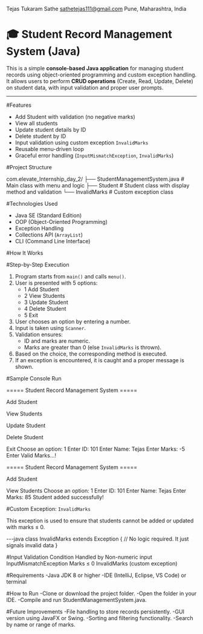 
Tejas Tukaram Sathe
sathetejas111@gmail.com
Pune, Maharashtra, India


# 🎓 Student Record Management System (Java)

This is a simple **console-based Java application** for managing student records using object-oriented programming and custom exception handling. It allows users to perform **CRUD operations** (Create, Read, Update, Delete) on student data, with input validation and proper user prompts.

---

#Features

- Add Student with validation (no negative marks)
- View all students
- Update student details by ID
- Delete student by ID
- Input validation using custom exception `InvalidMarks`
- Reusable menu-driven loop
- Graceful error handling (`InputMismatchException`, `InvalidMarks`)

#Project Structure

com.elevate_Internship_day_2/
├── StudentManagementSystem.java # Main class with menu and logic
├── Student # Student class with display method and validation
└── InvalidMarks # Custom exception class

#Technologies Used

- Java SE (Standard Edition)
- OOP (Object-Oriented Programming)
- Exception Handling
- Collections API (`ArrayList`)
- CLI (Command Line Interface)

#How It Works

#Step-by-Step Execution

1. Program starts from `main()` and calls `menu()`.
2. User is presented with 5 options:
    - 1 Add Student
    - 2 View Students
    - 3 Update Student
    - 4 Delete Student
    - 5 Exit
3. User chooses an option by entering a number.
4. Input is taken using `Scanner`.
5. Validation ensures:
    - ID and marks are numeric.
    - Marks are greater than 0 (else `InvalidMarks` is thrown).
6. Based on the choice, the corresponding method is executed.
7. If an exception is encountered, it is caught and a proper message is shown.


#Sample Console Run

===== Student Record Management System =====

Add Student

View Students

Update Student

Delete Student

Exit
Choose an option: 1
Enter ID: 101
Enter Name: Tejas
Enter Marks: -5
Enter Valid Marks...!

===== Student Record Management System =====

Add Student

View Students
Choose an option: 1
Enter ID: 101
Enter Name: Tejas
Enter Marks: 85
Student added successfully!

#Custom Exception: `InvalidMarks`

This exception is used to ensure that students cannot be added or updated with marks ≤ 0.

---java
class InvalidMarks extends Exception {
    // No logic required. It just signals invalid data
}

#Input Validation
Condition	Handled by
Non-numeric input	InputMismatchException
Marks ≤ 0	InvalidMarks (custom exception)

#Requirements
-Java JDK 8 or higher
-IDE (IntelliJ, Eclipse, VS Code) or terminal

#How to Run
-Clone or download the project folder.
-Open the folder in your IDE.
-Compile and run StudentManagementSystem.java.

#Future Improvements
-File handling to store records persistently.
-GUI version using JavaFX or Swing.
-Sorting and filtering functionality.
-Search by name or range of marks.

